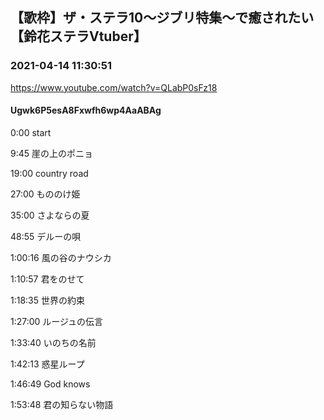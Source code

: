 ## 【歌枠】ザ・ステラ10～ジブリ特集～で癒されたい【鈴花ステラVtuber】
### 2021-04-14 11:30:51
https://www.youtube.com/watch?v=QLabP0sFz18
#### Ugwk6P5esA8Fxwfh6wp4AaABAg
0:00 start

9:45 崖の上のポニョ 

19:00 country road

27:00 もののけ姫

35:00 さよならの夏

48:55 デルーの唄

1:00:16 風の谷のナウシカ

1:10:57 君をのせて

1:18:35 世界の約束

1:27:00 ルージュの伝言

1:33:40 いのちの名前

1:42:13 惑星ループ

1:46:49 God knows

1:53:48 君の知らない物語

